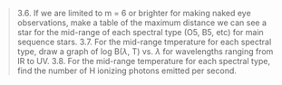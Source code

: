 >3.6. If we are limited to m = 6 or brighter for making naked eye observations, make a table of the maximum distance we can see a star for the mid-range of each spectral type (O5, B5, etc) for main sequence stars.
>3.7. For the mid-range tmperature for each spectral type, draw a graph of log B($\lambda$, T) vs. $\lambda$ for wavelengths ranging from IR to UV.
>3.8. For the mid-range temperature for each spectral type, find the number of H ionizing photons emitted per second.
